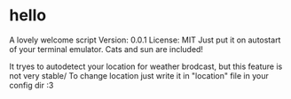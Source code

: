 # hello

A lovely welcome script
Version: 0.0.1
License: MIT
Just put it on autostart of your terminal emulator.
Cats and sun are included!

It tryes to autodetect your location for weather brodcast, but this feature is not very stable/
To change location just write it in "location" file in your config dir :3